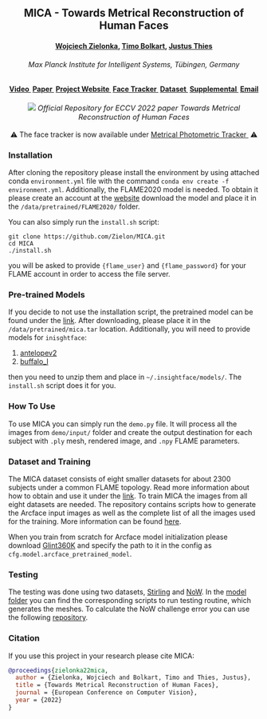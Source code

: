 <h2 align="center"><b>MICA - Towards Metrical Reconstruction of Human Faces</b></h2>

<h4 align="center"><b><a href="https://zielon.github.io/" target="_blank">Wojciech Zielonka</a>, <a href="https://sites.google.com/site/bolkartt/" target="_blank">Timo Bolkart</a>, <a href="https://justusthies.github.io/" target="_blank">Justus Thies</a></b></h4>

<h6 align="center"><i>Max Planck Institute for Intelligent Systems, Tübingen, Germany</i></h6>

<h4 align="center">
<a href="https://youtu.be/vzzEbvv08VA" target="_blank">Video&nbsp</a>
<a href="https://arxiv.org/pdf/2204.06607.pdf" target="_blank">Paper&nbsp</a>
<a href="https://zielon.github.io/mica/" target="_blank">Project Website&nbsp</a>
<a href="https://github.com/Zielon/metrical-tracker" target="_blank">Face Tracker&nbsp</a>
<a href="https://github.com/Zielon/MICA/tree/master/datasets/" target="_blank"><b>Dataset&nbsp</b></a>
<a href="https://keeper.mpdl.mpg.de/f/6b12c44378e64738b993/" target="_blank">Supplemental&nbsp</a>
<a href="mailto:&#109;&#105;&#099;&#097;&#064;&#116;&#117;&#101;&#046;&#109;&#112;&#103;&#046;&#100;&#101;">Email</a>
</h4>

<div align="center"> 
<img src="documents/teaser.jpg">
<i style="font-size: 1.05em;">Official Repository for ECCV 2022 paper Towards Metrical Reconstruction of Human Faces</i>
</div>
<br>

<div align="center"> 
&#x26A0 The face tracker is now available under <a href="https://github.com/Zielon/metrical-tracker" target="_blank">Metrical Photometric Tracker&nbsp</a> &#x26A0
</div>

### Installation

After cloning the repository please install the environment by using attached conda `environment.yml` file with the command 
``conda env create -f environment.yml``. Additionally, the FLAME2020 model is needed. To obtain it please create an account at the [website](https://flame.is.tue.mpg.de/) download the model and place it in the `/data/pretrained/FLAME2020/` folder. 

You can also simply run the `install.sh` script:

```shell
git clone https://github.com/Zielon/MICA.git
cd MICA
./install.sh
```
you will be asked to provide `{flame_user}` and `{flame_password}` for your FLAME account in order to access the file server.

### Pre-trained Models

If you decide to not use the installation script, the pretrained model can be found under the [link](https://drive.google.com/file/d/1bYsI_spptzyuFmfLYqYkcJA6GZWZViNt/view?usp=sharing). After downloading, please place it in the `/data/pretrained/mica.tar` location. Additionally, you will need to provide models for `inisghtface`:
1) [antelopev2](https://drive.google.com/file/d/16PWKI_RjjbE4_kqpElG-YFqe8FpXjads/view?usp=sharing)
2) [buffalo_l](https://drive.google.com/file/d/1navJMy0DTr1_DHjLWu1i48owCPvXWfYc/view?usp=sharing)

then you need to unzip them and place in `~/.insightface/models/`. The `install.sh` script does it for you.

### How To Use

To use MICA you can simply run the `demo.py` file. It will process all the images from `demo/input/` folder and create the output destination for each subject with `.ply` mesh, rendered image, and `.npy` FLAME parameters.

### Dataset and Training

The MICA dataset consists of eight smaller datasets for about 2300 subjects under a common FLAME topology. Read more information about how to obtain and use it under the [link](https://github.com/Zielon/MICA/tree/master/datasets/). To train MICA the images from all eight datasets are needed. The repository contains scripts how to generate the Arcface input images as well as the complete list of all the images used for the training. More information can be found [here](https://github.com/Zielon/MICA/tree/master/datasets).

When you train from scratch for Arcface model initialization please download [Glint360K](https://github.com/deepinsight/insightface/tree/master/recognition/arcface_torch) and specify the path to it in the config as `cfg.model.arcface_pretrained_model`.

### Testing

The testing was done using two datasets, [Stirling](http://pics.stir.ac.uk/ESRC/) and [NoW](https://now.is.tue.mpg.de/). In the [model folder](https://github.com/Zielon/MICA/tree/master/models) you can find the corresponding scripts to run testing routine, which generates the meshes. To calculate the NoW challenge error you can use the following [repository](https://github.com/soubhiksanyal/now_evaluation).   

### Citation
If you use this project in your research please cite MICA:
```bibtex
@proceedings{zielonka22mica,
  author = {Zielonka, Wojciech and Bolkart, Timo and Thies, Justus},
  title = {Towards Metrical Reconstruction of Human Faces},
  journal = {European Conference on Computer Vision},
  year = {2022}
}
```
